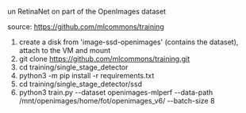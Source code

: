 un RetinaNet on part of the OpenImages dataset

source: https://github.com/mlcommons/training

1. create a disk from 'image-ssd-openimages' (contains the dataset), attach to the VM and mount
2. git clone https://github.com/mlcommons/training.git
3. cd training/single_stage_detector
4. python3 -m pip install -r requirements.txt
5. cd training/single_stage_detector/ssd
6. python3 train.py --dataset openimages-mlperf --data-path /mnt/openimages/home/fot/openimages_v6/ --batch-size 8
